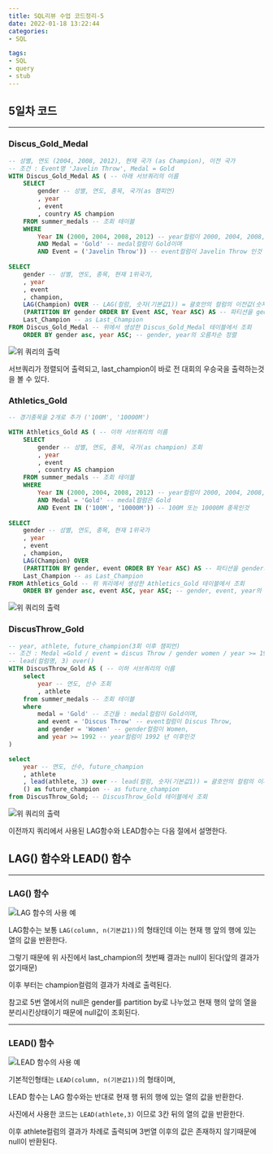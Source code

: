 ```yaml
---
title: SQL리뷰 수업 코드정리-5  
date: 2022-01-18 13:22:44  
categories:   
- SQL 

tags:
- SQL
- query
- stub
---
```


## 5일차 코드

---

### Discus_Gold_Medal

```sql
-- 성별, 연도 (2004, 2008, 2012), 현재 국가 (as Champion), 이전 국가
-- 조건 : Event명 'Javelin Throw', Medal = Gold
WITH Discus_Gold_Medal AS ( -- 아래 서브쿼리의 이름
	SELECT
		gender -- 성별, 연도, 종목, 국가(as 챔피언)
		, year
		, event
		, country AS champion
	FROM summer_medals -- 조회 테이블
	WHERE
		Year IN (2000, 2004, 2008, 2012) -- year컬럼이 2000, 2004, 2008, 2012 중에 하나이며
		AND Medal = 'Gold' -- medal컬럼이 Gold이며
		AND Event = ('Javelin Throw')) -- event컬럼이 Javelin Throw 인것
		
SELECT
	gender -- 성별, 연도, 종목, 현재 1위국가,
	, year
	, event
	, champion,
	LAG(Champion) OVER -- LAG(컬럼, 숫자(기본값1)) = 괄호안의 컬럼의 이전값(숫자만큼)을 건너뛰고 가져와 컬럼을 새로 만듦,
	(PARTITION BY gender ORDER BY Event ASC, Year ASC) AS -- 파티션을 gender로 분류, event와 year의 오름차순 정렬
	Last_Champion -- as Last_Champion
FROM Discus_Gold_Medal -- 위에서 생성한 Discus_Gold_Medal 테이블에서 조회
	ORDER BY gender asc, year ASC; -- gender, year의 오름차순 정렬
```

![위 쿼리의 출력](/images/sqlreview-5/Untitled.png)

서브쿼리가 정렬되어 출력되고, last_champion이 바로 전 대회의 우승국을 출력하는것을 볼 수 있다. 

### Athletics_Gold

```sql
-- 경기종목을 2개로 추가 ('100M', '10000M')

WITH Athletics_Gold AS ( -- 이하 서브쿼리의 이름
	SELECT
		gender -- 성별, 연도, 종목, 국가(as champion) 조회
		, year
		, event
		, country AS champion
	FROM summer_medals -- 조회 테이블
	WHERE
		Year IN (2000, 2004, 2008, 2012) -- year컬럼이 2000, 2004, 2008, 2012 중에 하나이며
		AND Medal = 'Gold' -- medal컬럼은 Gold
		AND Event IN ('100M', '10000M')) -- 100M 또는 10000M 종목인것
		
SELECT
	gender -- 성별, 연도, 종목, 현재 1위국가
	, year
	, event
	, champion,
	LAG(Champion) OVER
	(PARTITION BY gender, event ORDER BY Year ASC) AS -- 파티션을 gender와 event로 분류하고 year의 오름차순으로 정렬
	Last_Champion -- as Last_Champion
FROM Athletics_Gold -- 위 쿼리에서 생성한 Athletics_Gold 테이블에서 조회
	ORDER BY gender asc, event ASC, year ASC; -- gender, event, year의 순서대로 오름차순 정렬
```

![위 쿼리의 출력](/images/sqlreview-5/Untitled%201.png)

### DiscusThrow_Gold

```sql
-- year, athlete, future_champion(3회 이후 챔피언)
-- 조건 : Medal =Gold / event = discus Throw / gender women / year >= 1992
-- lead(컬럼명, 3) over()
WITH DiscusThrow_Gold AS ( -- 이하 서브쿼리의 이름
	select
		year -- 연도, 선수 조회
		, athlete
	from summer_medals -- 조회 테이블
	where 
		medal = 'Gold' -- 조건들 : medal컬럼이 Gold이며,
		and event = 'Discus Throw' -- event컬럼이 Discus Throw,
		and gender = 'Women' -- gender컬럼이 Women,
		and year >= 1992 -- year컬럼이 1992 년 이후인것
)

select
	year -- 연도, 선수, future_champion
	, athlete
	, lead(athlete, 3) over -- lead(컬럼, 숫자(기본값1)) = 괄호안의 컬럼의 이후값(숫자만큼)을 건너뛰고 가져와 컬럼을 새로 만듦
	() as future_champion -- as future_champion
from DiscusThrow_Gold; -- DiscusThrow_Gold 테이블에서 조회
```

![위 쿼리의 출력](/images/sqlreview-5/Untitled%202.png)

이전까지 쿼리에서 사용된 LAG함수와 LEAD함수는 다음 절에서 설명한다.

## LAG() 함수와 LEAD() 함수

---

### LAG() 함수

![LAG 함수의 사용 예](/images/sqlreview-5/Untitled%203.png)

LAG함수는 보통 `LAG(column, n(기본값1))`의 형태인데 이는 현재 행 앞의 행에 있는 열의 값을 반환한다.

그렇기 때문에 위 사진에서 last_champion의 첫번째 결과는 null이 된다(앞의 결과가 없기때문)

이후 부터는 champion컬럼의 결과가 차례로 출력된다.

참고로 5번 열에서의 null은 gender를 partition by로 나누었고 현재 행의 앞의 열을 분리시킨상태이기 때문에 null값이 조회된다.

---

### LEAD() 함수

![LEAD 함수의 사용 예](/images/sqlreview-5/Untitled%204.png)

기본적인형태는 `LEAD(column, n(기본값1))`의 형태이며,

LEAD 함수는 LAG 함수와는 반대로 현재 행 뒤의 행에 있는 열의 값을 반환한다.

사진에서 사용한 코드는 `LEAD(athlete,3)` 이므로 3칸 뒤의 열의 값을 반환한다.

이후 athlete컬럼의 결과가 차례로 출력되며 3번열 이후의 값은 존재하지 않기때문에 null이 반환된다.  